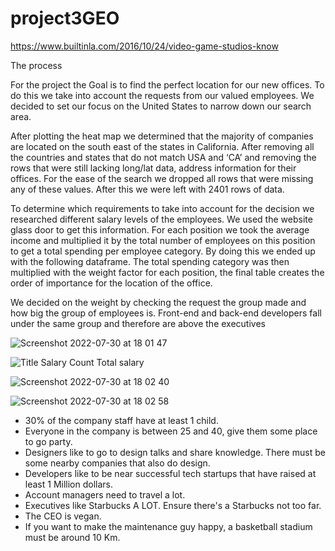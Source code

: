 # project3GEO

https://www.builtinla.com/2016/10/24/video-game-studios-know

The process 

For the project the Goal is to find the perfect location for our new offices. 
To do this we take into account the requests from our valued employees.  We decided to set our focus on the United States to narrow down our search area. 

After plotting the heat map we determined that the majority of companies are located on the south east of the states in California. After removing all the countries and states that do not match  USA and ‘CA’ and removing the rows that were still lacking long/lat data, address information for their offices. For the ease of the search we dropped all rows that were missing any of these values. After this we were left with 2401 rows of data.

To determine which requirements to take into account for the decision we researched different salary levels of the employees. We used the website glass door to get this information. For each position we took the average income and multiplied it by the total number of employees on this position to get a total spending per employee category. By doing this we ended up with the following dataframe.  The total spending category was then multiplied with the weight factor for each position, the final table creates the order of importance for the location of the office.

We decided on the weight by checking the request the group made and how big the group of employees is. 
Front-end and back-end developers fall under the same group and therefore are above the executives 


![Screenshot 2022-07-30 at 18 01 47](https://user-images.githubusercontent.com/104360125/181925263-770a23de-ff8d-45bd-8ca1-44d41afcc97b.png)

![Title Salary Count Total salary](https://user-images.githubusercontent.com/104360125/181925286-09e59fe8-9963-4cee-99dd-b57202d3108a.png)

![Screenshot 2022-07-30 at 18 02 40](https://user-images.githubusercontent.com/104360125/181925304-586ca9ea-bc51-4c6c-85b1-7617fb10fd28.png)

![Screenshot 2022-07-30 at 18 02 58](https://user-images.githubusercontent.com/104360125/181925317-020f80b9-ddcf-42ac-b3ae-b5d05bc9538f.png)




- 30% of the company staff have at least 1 child.
- Everyone in the company is between 25 and 40, give them some place to go party.
- Designers like to go to design talks and share knowledge. There must be some nearby companies that also do design.
- Developers like to be near successful tech startups that have raised at least 1 Million dollars.
- Account managers need to travel a lot.
- Executives like Starbucks A LOT. Ensure there's a Starbucks not too far.
- The CEO is vegan. 
- If you want to make the maintenance guy happy, a basketball stadium must be around 10 Km.




